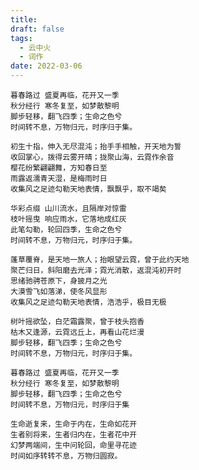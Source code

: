 ```yaml
---
title: 
draft: false
tags:
  - 云中火
  - 词作
date: 2022-03-06
---
```


	
	暮春路过 盛夏再临，花开又一季
	秋分经行 寒冬复至，如梦散黎明
	脚步轻移，翻飞四季；生命之色兮
	时间转不息，万物归元，时序归于集。
	
	初生十指，伸入无尽混沌；抬手手相触，开天地为誓
	收回掌心，拨得云雾开晴；拢聚山海，云霓作余音
	樱花纷繁翩翩舞，方知春日至
	雨露返濡青天湿，是梅雨时日
	收集风之足迹勾勒天地表情，飘飘乎，取不竭矣
	
	华彩点缀 山川流水，且隔岸对惊雷
	枝叶摇曳 响应雨水，它落地成红灰
	此笔勾勒，轮回四季，生命之色兮
	时间转不息，万物归元，时序归于集。
	
	蓬草覆脊，是天地一旅人；抬眼望云霓，曾于此约天地
	聚芒归日，斜阳磨去光泽；霓光消散，返混沌初开时
	思绪驰骋苍原下，身披月之光
	大漠雪飞如落涕，使冬风显形
	收集风之足迹勾勒天地表情，浩浩乎，极目无极
	
	树叶摇欲坠，白茫霜露聚，曾于枝头抱香
	枯木又逢源，云霓远丘上，再看山花烂漫
	脚步轻移，翻飞四季；生命之色兮
	时间转不息，万物归元，时序归于集。
	
	暮春路过 盛夏再临，花开又一季
	秋分经行 寒冬复至，如梦散黎明
	脚步轻移，翻飞四季；生命之色兮
	时间转不息，万物归元，时序归于集
	
	生命逝复来，生命于内在，生命如花开
	生者别将来，生者归内在，生者花中开
	幻梦两端间，生中问轮回，命里寻花迹
	时间如序转转不息，万物归圆寂。